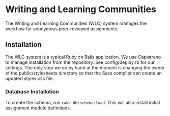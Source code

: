 Writing and Learning Communities
================================

The Writing and Learning Communities (WLC) system manages the workflow for
anonymous peer-reviewed assignments.

Installation
------------

The WLC system is a typical Ruby on Rails application.  We use Capistrano 
to manage installation from the repository.  See config/deploy.rb for our
settings.  The only step we do by hand at the moment is changing the owner
of the public/stylesheets directory so that the Sass compiler can create
an updated styles.css file.

### Database Installation

To create the schema, run `rake db:schema:load`.  This will also install
initial assignment module definitions.
